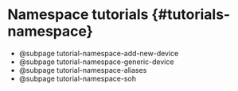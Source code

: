 # Namespace tutorials {#tutorials-namespace}

* @subpage tutorial-namespace-add-new-device
* @subpage tutorial-namespace-generic-device
* @subpage tutorial-namespace-aliases
* @subpage tutorial-namespace-soh
